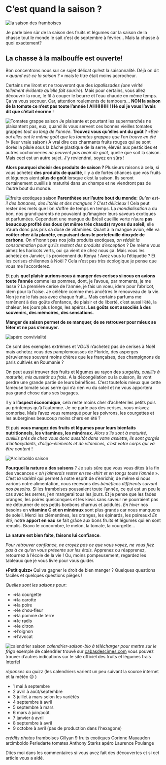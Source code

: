# C’est quand la saison ?


![la saison des framboises]()

Je parle bien sûr de la saison des fruits et légumes car la saison de la chasse tout le monde le sait c’est de septembre à février… Mais la chasse à quoi exactement?
## La chasse à la malbouffe est ouverte!

Bon concentrons nous sur ce sujet délicat qu’est la saisonnalité.
Déjà on dit *« quand est-ce la saison ? »* mais le titre était moins accrocheur.

Certains me liront et ne trouveront que des *lapalissades (une vérité tellement évidente qu’elle fait sourire*). Mais pour certains, vous allez découvrir la roue, le fil à couper le beurre et l’eau chaude en même temps. Ça va vous secouer.
Car, attention roulements de tambours…
**NON la saison de la tomate ce n’est pas toute l’année ! AHHHHH ! Hé oui je vous l’avais dit que c’était énorme** !

![Tomates grappe saison]()
Je plaisante et pourtant les supermarchés ne plaisantent pas, eux, quand ils vous servent ces bonnes vieilles tomates grappes *tout au long de l’année*. **Trouvez vous qu’elles ont du goût** ?
*«Ben oui elles ont le même goût que les tomates grappes que l’on trouve en été !»* (leur vraie saison)
A vrai dire ces charmants fruits rouges qui se sont dorés la pilule sous la bâche plastique de la serre, élevés aux pesticides et autres cochonneries *ne peuvent pas avoir de goût*, quelle que soit la saison. Mais ceci est un autre sujet. J’y reviendrai, soyez en sûrs !

**Alors pourquoi choisir des produits de saison ?**
Plusieurs raisons à cela, si vous achetez **des produits de qualité**, il y a de fortes chances que vos fruits et légumes aient **plus de goût** lorsque c’est la saison. Ils seront certainement cueillis à maturité dans un champs et ne viendront pas de l’autre bout du monde.

![fruits exotiques saison]()
**Parenthèse sur l’autre bout du monde**:
*Qu’en est-il des bananes, des litchis et des mangues ? C’est délicieux* !
Cela peut rester des mets que l’on s’offre de temps en temps. La *mondialisation* a du bon, nos grand-parents ne pouvaient qu’imaginer leurs saveurs exotiques et parfumées.
Cependant une mangue du Brésil cueillie verte n’aura **pas beaucoup profité des doux (et même très chauds) rayons du soleil**, elle n’aura donc pas pris sa dose de vitamines. Quant à la mangue avion, elle va **coûter cher à la planète, en puisant dans le portefeuille dioxyde de carbone**.
On n’honnit pas nos jolis produits exotiques, *on réduit la consommation pour qu’ils restent des produits d’exception* ?
De même vous aimez les haricots verts, oui ça vient de chez nous ça. Mais vous les achetez en Janvier, ils proviennent du Kenya ! Avez vous lu l’étiquette ? Et les cerises chiliennes à Noël ? Cela n’est pas très écologique je pense que vous me l’accorderez.

Et puis **quel plaisir aurions nous à manger des cerises si nous en avions toute l’année** comme les pommes, dont, je l’avoue, par moments, je me lasse ?
La première cerise de l’année, je fais un voeu, idem pour l’abricot, idem pour la fraise. Je célèbre comme mes ancêtres le renouveau de la vie. Non je ne le fais pas avec chaque fruit… Mais certains parfums me ramènent à des goûts d’enfance, de plaisir et de liberté, c’est aussi l’été, la chaleur, les jours plus longs, les apéros.
**Les goûts sont associés à des souvenirs, des mémoires, des sensations**.

**Manger de saison permet de se manquer, de se retrouver pour mieux se fêter et ne pas s’ennuyer**.

![apéro convivialité]()

Ce sont des exemples extrêmes et *VOUS* n’achetez pas de cerises à Noël mais achetez vous des pamplemousses de Floride, des asperges péruviennes souvent moins chères que les françaises, des champignons de paris cultivés en Roumanie ?

On peut aussi trouver des fruits et légumes au rayon des *surgelés, cueillis à maturité, mis aussitôt au frais*. A la décongélation ou la cuisson, ils vont perdre une grande partie de leurs bénéfices. C’est toutefois mieux que cette fameuse tomate sous serre qui n’a rien vu du soleil et ne vous apportera pas grand chose dans ses bagages.

Il y a **l’aspect économique**, cela reste moins cher d’acheter les petits pois au printemps qu’à l’automne. Je ne parle pas des cerises, vous m’avez comprise. Mais l’avez vous remarqué pour les poivrons, les courgettes et les aubergines beaucoup moins chers en été ?

Et puis **vous mangez des fruits et légumes pour leurs bienfaits nutritionnels, les vitamines, les minéraux**. 
*Alors s’ils sont à maturité, cueillis près de chez vous donc aussitôt dans votre assiette, ils sont gorgés d‘antioxydants, d’oligo-éléments et de vitamines, c’est votre corps qui va être content* !

![Arcimboldo saison]()

**Pourquoi la nature a des saisons** ?
Je suis sûre que vous vous dites à la fin des vacances « *oh j’aimerais rester en tee-shirt et en tongs toute l’année* ».
C’est *la variété* qui permet à notre esprit de s’enrichir, de même si nous varions notre alimentation, nous recevons des *bénéfices différents suivant nos besoins*.
Si les framboises poussaient toute l’année, ce qui est un peu le cas avec les serres, j’en mangerai tous les jours. Et je pense que les fades oranges, les poires quelconques et les kiwis sans saveur ne pourraient pas me détourner de ces petits bonbons charnus et acidulés.
*En hiver* nos besoins en **vitamine C et en minéraux** sont plus grands car nous manquons de soleil. Merci les clémentines, les oranges, les épinards, les poireaux!
*En été*, notre **apport en eau** se fait grâce aux bons fruits et légumes qui en sont remplis. Bravo le concombre, le melon, la tomate, la courgette…

**La nature est bien faite, faisons lui confiance**.

*Pour retrouver confiance, ne croyez pas ce que vous voyez, ne vous fiez pas à ce qu’on vous présente sur les étals.*
Apprenez ou réapprenez, retournez à l’école de la vie ! Ou, moins pompeusement, regardez les tableaux que je vous livre pour vous guider.

♦**Petit quizz**♦
Qui va gagner le droit de bien manger ?
Quelques questions faciles et quelques questions pièges !

*Quelles sont les saisons pour*:
* ⇒la courgette
* ⇒la carotte
* ⇒la poire
* ⇒le chou-fleur
* ⇒la pomme de terre
* ⇒le radis
* ⇒le citron
* ⇒l’oignon
* ⇒l’avocat

![calendrier saison]()
*calendrier-saison-bio à télécharger pour mettre sur le frigo*
exemple de calendrier trouvé sur [cabasdescimes.com]()
vous pouvez trouver d’autres indications sur le site officiel des fruits et légumes frais [Interfel]()

*réponses au quizz*
(les calendriers varient un peu suivant la source internet et la météo 😉 )
* 1 mai à septembre
* 2 avril à août/septembre
* 3 juillet à mars selon les variétés
* 4 septembre à avril
* 5 septembre à mars
* 6 mars à juin/août
* 7 janvier à avril
* 8 septembre à avril
* 9 octobre à avril (pas de production dans l’hexagone)

*crédits photos*
framboises Gillyan 9
fruits exotiques Corinne Mayaudon
arcimboldo Perledarte
tomates Anthony Starks
apéro Laurence Poulange

Dites moi dans les commentaires si vous avez fait des découvertes et si cet article vous a aidé.